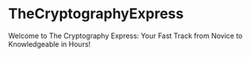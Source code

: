 # TheCryptographyExpress
Welcome to The Cryptography Express: Your Fast Track from Novice to Knowledgeable in Hours!
